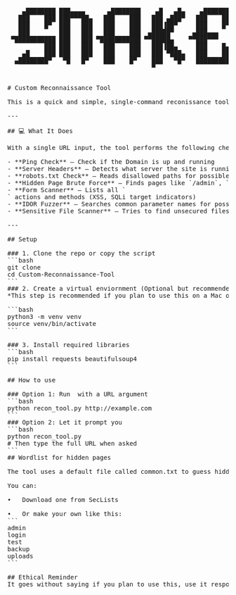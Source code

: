 <pre>

    ▄████████ ███▄▄▄▄      ▄████████    ▄█   ▄█▄    ▄████████ 
   ███    ███ ███▀▀▀██▄   ███    ███   ███ ▄███▀   ███    ███ 
   ███    █▀  ███   ███   ███    ███   ███▐██▀     ███    █▀  
   ███        ███   ███   ███    ███  ▄█████▀     ▄███▄▄▄     
 ▀███████████ ███   ███ ▀███████████ ▀▀█████▄    ▀▀███▀▀▀     
          ███ ███   ███   ███    ███   ███▐██▄     ███    █▄  
    ▄█    ███ ███   ███   ███    ███   ███ ▀███▄   ███    ███ 
  ▄████████▀   ▀█   █▀    ███    █▀    ███   ▀█▀   ██████████ 
                                       ▀                      
<pre>

# Custom Reconnaissance Tool

This is a quick and simple, single-command reconissance tool meant to be used through the CLI to quickly gather a handful of commonly used information from a website by pentesters and security analysts

---

## 💻 What It Does

With a single URL input, the tool performs the following checks:

- **Ping Check** — Check if the Domain is up and running
- **Server Headers** — Detects what server the site is running on
- **robots.txt Check** — Reads disallowed paths for possible information gathering
- **Hidden Page Brute Force** — Finds pages like `/admin`, `/backup`, etc.
- **Form Scanner** — Lists all `<form>` actions and methods (XSS, SQLi target indicators)
- **IDOR Fuzzer** — Searches common parameter names for possible insecure object access
- **Sensitive File Scanner** — Tries to find unsecured files `.env`, `.git/`, `backup.zip`

---

## Setup

### 1. Clone the repo or copy the script
```bash
git clone <your-repo-url>
cd Custom-Reconnaissance-Tool
```
### 2. Create a virtual enviornment (Optional but recommended)
*This step is recommended if you plan to use this on a Mac or a linux distro that uses a system-managed Python installation protected by PEP668, preventing you from installing the packages needed to make this run (requests beautifulsoup4)*

```bash
python3 -m venv venv
source venv/bin/activate
```

### 3. Install required libraries
```bash
pip install requests beautifulsoup4
```

## How to use

### Option 1: Run  with a URL argument
```bash
python recon_tool.py http://example.com
```
### Option 2: Let it prompt you
```bash
python recon_tool.py
# Then type the full URL when asked
```
## Wordlist for hidden pages

The tool uses a default file called common.txt to guess hidden pages.

You can:

•	Download one from SecLists

•	Or make your own like this:
```
admin
login
test
backup
uploads
```

## Ethical Reminder
It goes without saying if you plan to use this, use it responisbly and not for anything illegal
